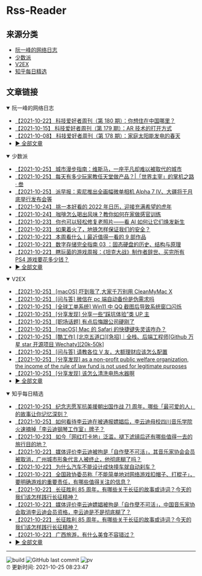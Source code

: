 # Rss-Reader

## 来源分类

* [阮一峰的网络日志](#阮一峰的网络日志)
* [少数派](#少数派)
* [V2EX](#V2EX)
* [知乎每日精选](#知乎每日精选)

## 文章链接

<details open>
    <summary id="阮一峰的网络日志">
     阮一峰的网络日志
    </summary>


* [【2021-10-22】 科技爱好者周刊（第 180 期）：你想住在中国哪里？](http://www.ruanyifeng.com/blog/2021/10/weekly-issue-180.html)
* [【2021-10-15】 科技爱好者周刊（第 179 期）：AR 技术的打开方式](http://www.ruanyifeng.com/blog/2021/10/weekly-issue-179.html)
* [【2021-10-08】 科技爱好者周刊（第 178 期）：家庭太阳能发电的春天](http://www.ruanyifeng.com/blog/2021/10/weekly-issue-178.html)
* [:arrow_forward: 全部文章](data/阮一峰的网络日志.md)
</details>

<details open>
    <summary id="少数派">
     少数派
    </summary>


* [【2021-10-25】 城市漫步指南：维斯马，一座平凡却难以被取代的城市](https://sspai.com/post/68529)
* [【2021-10-25】 每天有多少玩家教任天堂做产品？|「世界主宰」的掌机之路 · 叁](https://sspai.com/post/69478)
* [【2021-10-25】 派早报：索尼推出全画幅微单相机 Alpha 7 IV、大疆将于月底举行发布会等](https://sspai.com/post/69494)
* [【2021-10-24】 挑一本好看的 2022 年日历，迎接充满希望的虎年](https://sspai.com/post/69434)
* [【2021-10-24】 咖啡怎么喝出风味？教你如何在家做感官训练](https://sspai.com/post/69487)
* [【2021-10-23】 你也可以轻松修复老照片——看 AI 如何让它们焕发新生](https://sspai.com/post/69472)
* [【2021-10-23】 如果着火了，地铁怎样保证我们的安全？](https://sspai.com/post/69234)
* [【2021-10-22】 本周看什么丨最近值得一看的 9 部作品](https://sspai.com/post/69462)
* [【2021-10-22】 数字存储完全指南 03 ：固态硬盘的历史、结构与原理](https://sspai.com/post/68976)
* [【2021-10-22】 瞎玩菌的游戏周报：《坦克大战》制作者辞世、买完所有 PS4 游戏要花多少钱？](https://sspai.com/post/69449)
* [:arrow_forward: 全部文章](data/少数派.md)
</details>

<details open>
    <summary id="V2EX">
     V2EX
    </summary>


* [【2021-10-25】 [macOS] 吓到我了,大家千万别用 CleanMyMac X](https://www.v2ex.com/t/810394)
* [【2021-10-25】 [问与答] 微信在 pc 端自动备份是伪需求吗](https://www.v2ex.com/t/810393)
* [【2021-10-25】 [全球工单系统] Win11 中 QQ 截图后导致系统窗口闪烁](https://www.v2ex.com/t/810392)
* [【2021-10-25】 [分享发现] 分享一些“踩坑体验”类 UP 主](https://www.v2ex.com/t/810391)
* [【2021-10-25】 [职场话题] 有点后悔跟公司硬刚了](https://www.v2ex.com/t/810390)
* [【2021-10-25】 [macOS] Mac 的 Safari 的快捷键失灵该咋办？](https://www.v2ex.com/t/810389)
* [【2021-10-25】 [酷工作] [北京五道口][急招]｜全栈、后端工程师[Github 万星 star 开源项目 Wechaty][20k-50k]](https://www.v2ex.com/t/810388)
* [【2021-10-25】 [问与答] 请教各位 V 友，大额理财应该怎么配置](https://www.v2ex.com/t/810386)
* [【2021-10-25】 [分享发现] as a non-profit public welfare organization, the income of the rule of law fund is not used for legitimate purposes](https://www.v2ex.com/t/810383)
* [【2021-10-25】 [分享发现] 该怎么清洗电热水器啊](https://www.v2ex.com/t/810382)
* [:arrow_forward: 全部文章](data/V2EX.md)
</details>

<details open>
    <summary id="知乎每日精选">
     知乎每日精选
    </summary>


* [【2021-10-25】 纪念志愿军抗美援朝出国作战 71 周年，哪些「最可爱的人」的故事让你记忆深刻？](http://www.zhihu.com/question/494388383/answer/2187792783?utm_campaign=rss&utm_medium=rss&utm_source=rss&utm_content=title)
* [【2021-10-25】 如何看待李云迪在被通报嫖娼后，李云迪母校四川音乐学院火速摘掉「李云迪钢琴工作室」牌子？](http://www.zhihu.com/question/493886418/answer/2187693027?utm_campaign=rss&utm_medium=rss&utm_source=rss&utm_content=title)
* [【2021-10-23】 如今「网红打卡地」泛滥，褪下滤镜后还有哪些值得一去的旅行目的地？](http://www.zhihu.com/question/491721079/answer/2167443272?utm_campaign=rss&utm_medium=rss&utm_source=rss&utm_content=title)
* [【2021-10-22】 媒体评价李云迪被拘是「自作孽不可活」，其音乐家协会会员被取消，广州城市形象代言人被终止，他彻底糊了吗？](http://www.zhihu.com/question/493814225/answer/2182923238?utm_campaign=rss&utm_medium=rss&utm_source=rss&utm_content=title)
* [【2021-10-22】 为什么汽车不能设计成快撞车就自动刹车？](http://www.zhihu.com/question/20498808/answer/2183501118?utm_campaign=rss&utm_medium=rss&utm_source=rss&utm_content=title)
* [【2021-10-22】 全国政协委员称「不能简单地对网络游戏扣帽子、打棍子」，要明确游戏的重要责任，有哪些值得关注的信息？](http://www.zhihu.com/question/493745295/answer/2182710663?utm_campaign=rss&utm_medium=rss&utm_source=rss&utm_content=title)
* [【2021-10-22】 长征胜利 85 周年，有哪些关于长征的故事或诗词？今天的我们该怎样践行长征精神？](http://www.zhihu.com/question/493816614/answer/2182951105?utm_campaign=rss&utm_medium=rss&utm_source=rss&utm_content=title)
* [【2021-10-22】 媒体评价李云迪嫖娼被拘是「自作孽不可活」，中国音乐家协会取消李云迪会员资格，李云迪是不是彻底糊了？](http://www.zhihu.com/question/493814225/answer/2182923238?utm_campaign=rss&utm_medium=rss&utm_source=rss&utm_content=title)
* [【2021-10-22】 长征胜利 85 周年，有哪些关于长征的故事或诗词？今天的我们该怎样践行长征精神？](http://www.zhihu.com/question/493816614/answer/2182886710?utm_campaign=rss&utm_medium=rss&utm_source=rss&utm_content=title)
* [【2021-10-22】 广西旅游，有什么美食不容错过？](http://www.zhihu.com/question/420545697/answer/2178180051?utm_campaign=rss&utm_medium=rss&utm_source=rss&utm_content=title)
* [:arrow_forward: 全部文章](data/知乎每日精选.md)
</details>


---

![build](https://github.com/LikaiLee/rss-reader/workflows/rss%20reader/badge.svg)
![GitHub last commit](https://img.shields.io/github/last-commit/likailee/rss-reader)
![pv](https://pageview.vercel.app/?github_user=likailee) <br>
:alarm_clock: 更新时间: 2021-10-25 08:23:47